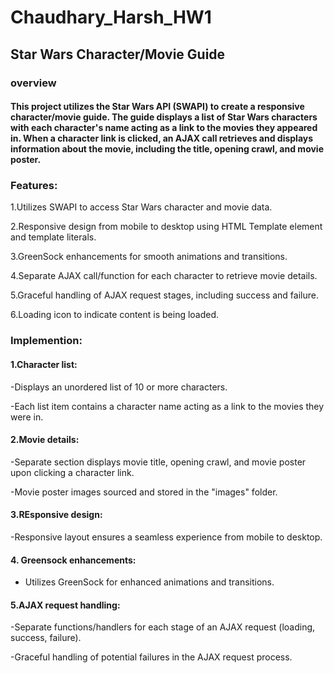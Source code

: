 # Chaudhary_Harsh_HW1
## Star Wars Character/Movie Guide
### overview
#### This project utilizes the Star Wars API (SWAPI) to create a responsive character/movie guide. The guide displays a list of Star Wars characters with each character's name acting as a link to the movies they appeared in. When a character link is clicked, an AJAX call retrieves and displays information about the movie, including the title, opening crawl, and movie poster.
### Features:

1.Utilizes SWAPI to access Star Wars character and movie data.

2.Responsive design from mobile to desktop using HTML Template element and template literals.

3.GreenSock enhancements for smooth animations and transitions.

4.Separate AJAX call/function for each character to retrieve movie details.

5.Graceful handling of AJAX request stages, including success and failure.

6.Loading icon to indicate content is being loaded.

### Implemention:
#### 1.Character list:
-Displays an unordered list of 10 or more characters.

-Each list item contains a character name acting as a link to the movies they were in.

#### 2.Movie details:
-Separate section displays movie title, opening crawl, and movie poster upon clicking a character link.

-Movie poster images sourced and stored in the "images" folder.

#### 3.REsponsive design:
-Responsive layout ensures a seamless experience from mobile to desktop.

#### 4.  Greensock enhancements:
- Utilizes GreenSock for enhanced animations and transitions.

#### 5.AJAX request handling:
-Separate functions/handlers for each stage of an AJAX request (loading, success, failure).

-Graceful handling of potential failures in the AJAX request process.
